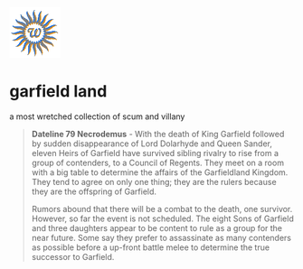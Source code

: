 ![wsun](assets/wsun.gif)

# garfield land

 a most wretched collection of scum and villany
>
>   **Dateline 79 Necrodemus** - With the death of King Garfield followed by sudden disappearance of Lord Dolarhyde and Queen Sander, eleven Heirs of Garfield have survived sibling rivalry to rise from a group of contenders, to a Council of Regents. They meet on a room with a big table to determine the affairs of the Garfieldland Kingdom. They tend to agree on only one thing; they are the rulers because they are the offspring of Garfield. 
>
>   Rumors abound that there will be a combat to the death, one survivor. However, so far the event is not scheduled. The eight Sons of Garfield and three daughters appear to be content to rule as a group for the near future. Some say they prefer to assassinate as many contenders as possible before a up-front battle melee to determine the true successor to Garfield. 
>
>   

 